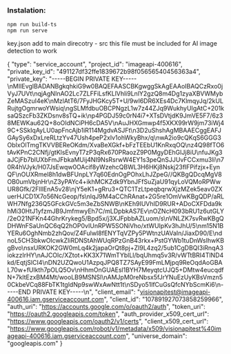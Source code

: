 ### Instalation:
```
npm run build-ts
npm run serve
```

key.json add to main direcotry - src 
this file must be included for AI image detection to work

{
  "type": "service_account",
  "project_id": "imageapi-400616",
  "private_key_id": "491127df32ffe1839672b98f05656540456363a4",
  "private_key": "-----BEGIN PRIVATE KEY-----\nMIIEvgIBADANBgkqhkiG9w0BAQEFAASCBKgwggSkAgEAAoIBAQCzRxo0jVyJ7UVt\nqjAgNInAO2Lc7ZLFFiLsfKLlVhli9LnlY2gzQ8m4Dg1zyaXBVWMybZeMASzuI4eK\nMzlAtT6/7FyJHGKcy5T+U/9wI6DR6XEs4Dc7KlmqyJq/2kULRujtgOgmrwoYWsiq\ngSLMfdbuOBCPNgzL1w7z44ZJq9WukhyUIgAtC+201ksaQSzcFb3ZKDsnv8sTQ+ik\np4PGDJ59c0rN4i7+XTsDVtjdK9JmVE5F7/6z38MEWKau62Q+8oOIdNCiPH6cDA5V\nAuJHXGmwp4f5XKX99rW9jm73iWj49C+SSkIqAyLU0apFncAjb1iR114MgdvASJFt\n3D2uShshAgMBAAECggEAFJGAySy6xDxLreRLtzYv47Ush4peP2xlv1ohWkyBhx/q\nwA2io9cQKqS6GGG3ObIxOlTmgTKVVBEReOKdm/XvaBeXGkf+bFzTEEbU1KnRxqOQ\nz4Q98fTO6tAvKPnC2CNfj/gtKlsEvnyT7zP3qRx670PRaozZ9P0MgyDEhGlJj8iU\nfuJKg3aJCjFb7blUXbFmJFbkaMUij4NI9NsRsrwW4EY1s3peQnSJJUvFCCxmu3li\n70R4hVJyk/H07JsEwqw0OAcif8yWzehcQBWL3H6HKj8Nskj23flFPifzjx+EynQF\nOUXRmel8h1dwBFUnpLY7q60EdnOgPOhxLhJZpeG//QKBgQDcqMgV8OB0umVbjnHr\nZ3yPAYc4+ikhMCKZdk9YbnJFfSuZjaU91qyLoVQMoRPWwUR8Gfk/2FlIlEnA5v28\njY5eK1+gRru3+QTC1TzLtpeqbqrwXjzMZek5eav0ZXuerHJCD1X7o56NcGeop/fs\nlqJ9M4aCChRAnat+2G5re1OmVwKBgQDP/aRLWH7Nfg236Q5GFckGVc5m3eZbSNWB\nKEh9IUVhID9RUR+ADoCXFDda9khMi30HtJ1yfzmJB9JmfmwyEh7C/mLDpbkAS7Ev\nOZNcH093bRU1z6utGLY/2eO21NFKn44GhrKrykeg5/Bpd5x/j3XJFpbbAZLuom/s\nVNLZK7svRwKBgQDHWnFSaUnQC6qQ2hOP0vIUnRPW5SONiVho/xtWUIpKv3hJhU/5\nm15N1BYERu6OghNmb2zhQov/Z4FulwI8fENYTqVZPy5PWtnzUAVaIn/JiaxD90/E\ndnoL5CH3bkwOIcwkZIiRDNStAhWUqRPzGnB43rkx+PstGYWb1tuDnWsIhwKBgBvo\nsxURKOK2GW0mLq4k2japaOrQt8pj+ZI9L4zq2/5ub1CgDBQI3iRnqA3iokzzIrHY\nAJCOlc/XZtot+KK3X71WmTYblLl/bqUhmq5v3R/vWTtBRI4TlND4kd/EqtjSlCI4\nDN2UZQwoU1AzpqJPQ8TZ7SAyE99FmLMjpq9ReOqdAoGBAL70w+fUlkth7pOLQ5Ov\nHhmOnGUAEsl1BYH7MeyqtcUJQ5+DMtw4eucqdfN+7kltEzxBM4Mt/wooLB9MSNSl\nAMJpM0reNbsx5fJrYNuEzUyKBsVmzn50CkbeVCq88FbTK1tgldNp9swWxAwNtt1t\nSDyo51lfCuGsQfcNYbScmKi6\n-----END PRIVATE KEY-----\n",
  "client_email": "visionapitest@imageapi-400616.iam.gserviceaccount.com",
  "client_id": "107891927073858259966",
  "auth_uri": "https://accounts.google.com/o/oauth2/auth",
  "token_uri": "https://oauth2.googleapis.com/token",
  "auth_provider_x509_cert_url": "https://www.googleapis.com/oauth2/v1/certs",
  "client_x509_cert_url": "https://www.googleapis.com/robot/v1/metadata/x509/visionapitest%40imageapi-400616.iam.gserviceaccount.com",
  "universe_domain": "googleapis.com"
}
